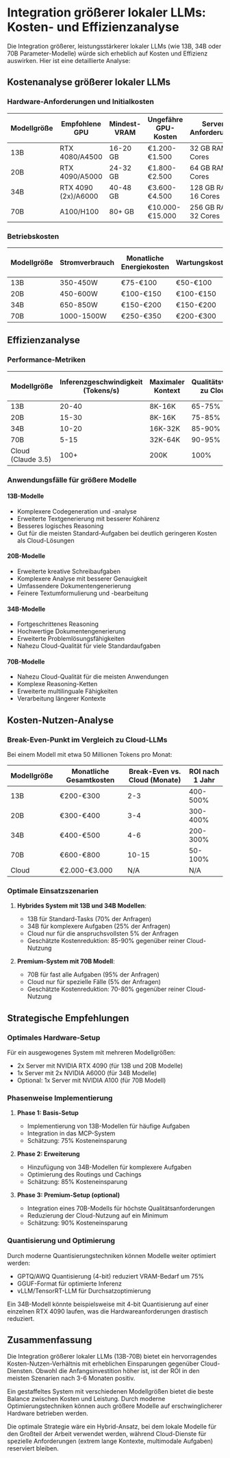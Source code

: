# Integration größerer lokaler LLMs: Kosten- und Effizienzanalyse

Die Integration größerer, leistungsstärkerer lokaler LLMs (wie 13B, 34B oder 70B Parameter-Modelle) würde sich erheblich auf Kosten und Effizienz auswirken. Hier ist eine detaillierte Analyse:

## Kostenanalyse größerer lokaler LLMs

### Hardware-Anforderungen und Initialkosten

| Modellgröße | Empfohlene GPU | Mindest-VRAM | Ungefähre GPU-Kosten | Server-Anforderungen | Gesamthardwarekosten |
|-------------|----------------|--------------|----------------------|----------------------|----------------------|
| 13B         | RTX 4080/A4500 | 16-20 GB     | €1.200-€1.500        | 32 GB RAM, 8 Cores   | €2.500-€3.000        |
| 20B         | RTX 4090/A5000 | 24-32 GB     | €1.800-€2.500        | 64 GB RAM, 12 Cores  | €3.500-€4.500        |
| 34B         | RTX 4090 (2x)/A6000 | 40-48 GB | €3.600-€4.500        | 128 GB RAM, 16 Cores | €6.000-€8.000        |
| 70B         | A100/H100      | 80+ GB       | €10.000-€15.000      | 256 GB RAM, 32 Cores | €15.000-€25.000      |

### Betriebskosten

| Modellgröße | Stromverbrauch | Monatliche Energiekosten | Wartungskosten | Gesamt monatliche Betriebskosten |
|-------------|----------------|--------------------------|-----------------|---------------------------------|
| 13B         | 350-450W       | €75-€100                 | €50-€100        | €125-€200                       |
| 20B         | 450-600W       | €100-€150                | €100-€150       | €200-€300                       |
| 34B         | 650-850W       | €150-€200                | €150-€200       | €300-€400                       |
| 70B         | 1000-1500W     | €250-€350                | €200-€300       | €450-€650                       |

## Effizienzanalyse

### Performance-Metriken

| Modellgröße | Inferenzgeschwindigkeit (Tokens/s) | Maximaler Kontext | Qualitätsvergleich zu Cloud (%) | Max. gleichzeitige Anfragen |
|-------------|-----------------------------------|--------------------|--------------------------------|----------------------------|
| 13B         | 20-40                             | 8K-16K             | 65-75%                         | 1-2                         |
| 20B         | 15-30                             | 8K-16K             | 75-85%                         | 1                           |
| 34B         | 10-20                             | 16K-32K            | 85-90%                         | 1                           |
| 70B         | 5-15                              | 32K-64K            | 90-95%                         | 1                           |
| Cloud (Claude 3.5) | 100+                        | 200K               | 100%                           | Unbegrenzt                  |

### Anwendungsfälle für größere Modelle

#### 13B-Modelle
- Komplexere Codegeneration und -analyse
- Erweiterte Textgenerierung mit besserer Kohärenz
- Besseres logisches Reasoning
- Gut für die meisten Standard-Aufgaben bei deutlich geringeren Kosten als Cloud-Lösungen

#### 20B-Modelle
- Erweiterte kreative Schreibaufgaben
- Komplexere Analyse mit besserer Genauigkeit
- Umfassendere Dokumentengenerierung
- Feinere Textumformulierung und -bearbeitung

#### 34B-Modelle
- Fortgeschrittenes Reasoning
- Hochwertige Dokumentengenerierung
- Erweiterte Problemlösungsfähigkeiten
- Nahezu Cloud-Qualität für viele Standardaufgaben

#### 70B-Modelle
- Nahezu Cloud-Qualität für die meisten Anwendungen
- Komplexe Reasoning-Ketten
- Erweiterte multilinguale Fähigkeiten
- Verarbeitung längerer Kontexte

## Kosten-Nutzen-Analyse

### Break-Even-Punkt im Vergleich zu Cloud-LLMs

Bei einem Modell mit etwa 50 Millionen Tokens pro Monat:

| Modellgröße | Monatliche Gesamtkosten | Break-Even vs. Cloud (Monate) | ROI nach 1 Jahr |
|-------------|-------------------------|-------------------------------|-----------------|
| 13B         | €200-€300               | 2-3                           | 400-500%        |
| 20B         | €300-€400               | 3-4                           | 300-400%        |
| 34B         | €400-€500               | 4-6                           | 200-300%        |
| 70B         | €600-€800               | 10-15                         | 50-100%         |
| Cloud       | €2.000-€3.000           | N/A                           | N/A             |

### Optimale Einsatzszenarien

1. **Hybrides System mit 13B und 34B Modellen**:
   - 13B für Standard-Tasks (70% der Anfragen)
   - 34B für komplexere Aufgaben (25% der Anfragen)
   - Cloud nur für die anspruchsvollsten 5% der Anfragen
   - Geschätzte Kostenreduktion: 85-90% gegenüber reiner Cloud-Nutzung

2. **Premium-System mit 70B Modell**:
   - 70B für fast alle Aufgaben (95% der Anfragen)
   - Cloud nur für spezielle Fälle (5% der Anfragen)
   - Geschätzte Kostenreduktion: 70-80% gegenüber reiner Cloud-Nutzung

## Strategische Empfehlungen

### Optimales Hardware-Setup

Für ein ausgewogenes System mit mehreren Modellgrößen:
- 2x Server mit NVIDIA RTX 4090 (für 13B und 20B Modelle)
- 1x Server mit 2x NVIDIA A6000 (für 34B Modelle)
- Optional: 1x Server mit NVIDIA A100 (für 70B Modell)

### Phasenweise Implementierung

1. **Phase 1: Basis-Setup**
   - Implementierung von 13B-Modellen für häufige Aufgaben
   - Integration in das MCP-System
   - Schätzung: 75% Kosteneinsparung

2. **Phase 2: Erweiterung**
   - Hinzufügung von 34B-Modellen für komplexere Aufgaben
   - Optimierung des Routings und Cachings
   - Schätzung: 85% Kosteneinsparung

3. **Phase 3: Premium-Setup (optional)**
   - Integration eines 70B-Modells für höchste Qualitätsanforderungen
   - Reduzierung der Cloud-Nutzung auf ein Minimum
   - Schätzung: 90% Kosteneinsparung

### Quantisierung und Optimierung

Durch moderne Quantisierungstechniken können Modelle weiter optimiert werden:
- GPTQ/AWQ Quantisierung (4-bit) reduziert VRAM-Bedarf um 75%
- GGUF-Format für optimierte Inferenz
- vLLM/TensorRT-LLM für Durchsatzoptimierung

Ein 34B-Modell könnte beispielsweise mit 4-bit Quantisierung auf einer einzelnen RTX 4090 laufen, was die Hardwareanforderungen drastisch reduziert.

## Zusammenfassung

Die Integration größerer lokaler LLMs (13B-70B) bietet ein hervorragendes Kosten-Nutzen-Verhältnis mit erheblichen Einsparungen gegenüber Cloud-Diensten. Obwohl die Anfangsinvestition höher ist, ist der ROI in den meisten Szenarien nach 3-6 Monaten positiv.

Ein gestaffeltes System mit verschiedenen Modellgrößen bietet die beste Balance zwischen Kosten und Leistung. Durch moderne Optimierungstechniken können auch größere Modelle auf erschwinglicherer Hardware betrieben werden.

Die optimale Strategie wäre ein Hybrid-Ansatz, bei dem lokale Modelle für den Großteil der Arbeit verwendet werden, während Cloud-Dienste für spezielle Anforderungen (extrem lange Kontexte, multimodale Aufgaben) reserviert bleiben.
